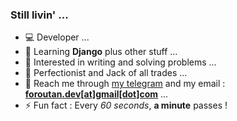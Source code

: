 ### Still livin' ...

- 💻 Developer ...
- 🌱 Learning **Django** plus other stuff ...
- 📝 Interested in writing and solving problems ...
- 🗻 Perfectionist and Jack of all trades ...
- 💬 Reach me through [my telegram](https://t.me/mforoutann) and my email : [**foroutan.dev[at]gmail[dot]com**](mailto:foroutan.dev@gmail.com) ...
- ⚡ Fun fact : Every _60 seconds_, __a minute__ passes !
